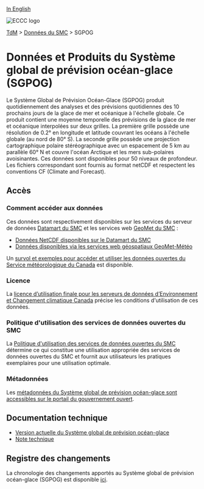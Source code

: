 [In English](readme_giops_en.md)

![ECCC logo](../../img_eccc-logo.png)

[TdM](../../readme_fr.md) > [Données du SMC](../readme_fr.md) > SGPOG

# Données et Produits du Système global de prévision océan-glace (SGPOG)

Le Système Global de Prévision Océan-Glace (SGPOG) produit quotidiennement des analyses et des prévisions quotidiennes des 10 prochains jours de la glace de mer et océanique à l'échelle globale. Ce produit contient une moyenne temporelle des prévisions de la glace de mer et océanique interpolées sur deux grilles. La première grille possède une résolution de 0.2° en longitude et latitude couvrant les océans à l'échelle globale (au nord de 80° S). La seconde grille possède une projection cartographique polaire stéréographique avec un espacement de 5 km au parallèle 60° N et couvre l'océan Arctique et les mers sub-polaires avoisinantes. Ces données sont disponibles pour 50 niveaux de profondeur. Les fichiers correspondant sont fournis au format netCDF et respectent les conventions CF (Climate and Forecast).

## Accès

### Comment accéder aux données

Ces données sont respectivement disponibles sur les services du serveur de données [Datamart du SMC](../../msc-datamart/readme_fr.md) et les services web [GeoMet du SMC](../../msc-geomet/readme_fr.md) :

* [Données NetCDF disponibles sur le Datamart du SMC](readme_giops-datamart_fr.md) 
* [Données disponibles via les services web géospatiaux GeoMet-Météo](../../msc-geomet/readme_fr.md)

Un [survol et exemples pour accéder et utiliser les données ouvertes du Service météorologique du Canada](../../usage/readme_fr.md) est disponible.

### Licence

La [licence d’utilisation finale pour les serveurs de données d’Environnement et Changement climatique Canada](../../licence/readme_fr.md) précise les conditions d'utilisation de ces données.

### Politique d'utilisation des services de données ouvertes du SMC

La [Politique d'utilisation des services de données ouvertes du SMC](../../usage-policy/readme_fr.md) détermine ce qui constitue une utilisation appropriée des services de données ouvertes du SMC et fournit aux utilisateurs les pratiques exemplaires pour une utilisation optimale.

### Métadonnées

Les [métadonnées du Système global de prévision océan-glace sont accessibles sur le portail du gouvernement ouvert](https://open.canada.ca/data/fr/dataset/dc3a7022-95e8-45a7-bf63-3d45b6cda0dc).

## Documentation technique

* [Version actuelle du Système global de prévision océan-glace](http://collaboration.cmc.ec.gc.ca/cmc/CMOI/product_guide/docs/tech_specifications/tech_specifications_GIOPS_f.pdf)
* [Note technique](https://collaboration.cmc.ec.gc.ca/cmc/cmoi/product_guide/docs/tech_notes/technote_giops_f.pdf)

## Registre des changements 

La chronologie des changements apportés au Système global de prévision océan-glace (SGPOG) est disponible [ici](changelog_giops_fr.md).
